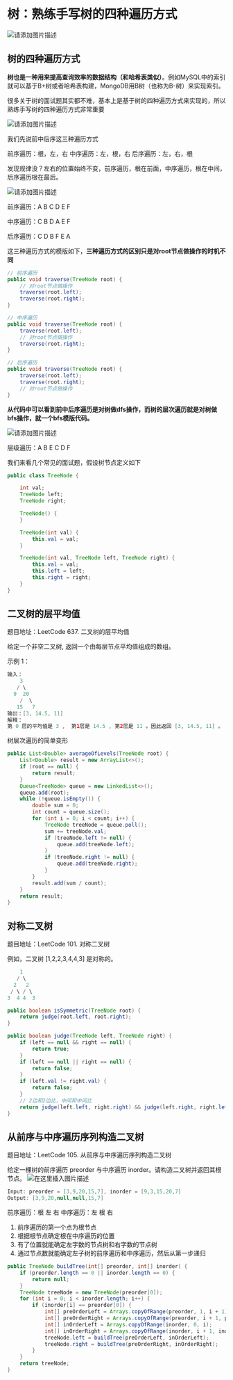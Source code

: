 # 树：熟练手写树的四种遍历方式
![请添加图片描述](https://img-blog.csdnimg.cn/a998ae3f8e214a318e0e5b58b675faac.jpg?)
## 树的四种遍历方式
**树也是一种用来提高查询效率的数据结构（和哈希表类似）**。例如MySQL中的索引就可以基于B+树或者哈希表构建，MongoDB用B树（也称为B-树）来实现索引。

很多关于树的面试题其实都不难，基本上是基于树的四种遍历方式来实现的，所以熟练手写树的四种遍历方式非常重要

![请添加图片描述](https://img-blog.csdnimg.cn/d0f57e788fb944368a2f42debf947db1.jpg?)

我们先说前中后序这三种遍历方式

前序遍历：根，左，右
中序遍历：左，根，右
后序遍历：左，右，根

发现规律没？左右的位置始终不变，前序遍历，根在前面，中序遍历，根在中间，后序遍历根在最后。

![请添加图片描述](https://img-blog.csdnimg.cn/4f92e97047dc453aa4f0955f8f11cf4d.png?)

前序遍历：A B C D E F  
  
中序遍历：C B D A E F

后序遍历：C D B F E A

这三种遍历方式的模版如下，**三种遍历方式的区别只是对root节点做操作的时机不同**

```java
// 前序遍历
public void traverse(TreeNode root) {
    // 对root节点做操作
    traverse(root.left);
    traverse(root.right);
}

// 中序遍历
public void traverse(TreeNode root) {
    traverse(root.left);
    // 对root节点做操作
    traverse(root.right);
}

// 后序遍历
public void traverse(TreeNode root) {
    traverse(root.left);
    traverse(root.right);
    // 对root节点做操作
}
```
**从代码中可以看到前中后序遍历是对树做dfs操作，而树的层次遍历就是对树做bfs操作，就一个bfs模版代码。**

![请添加图片描述](https://img-blog.csdnimg.cn/4f92e97047dc453aa4f0955f8f11cf4d.png?)

层级遍历：A B E C D F

我们来看几个常见的面试题，假设树节点定义如下

```java
public class TreeNode {

    int val;
    TreeNode left;
    TreeNode right;

    TreeNode() {
    }

    TreeNode(int val) {
        this.val = val;
    }

    TreeNode(int val, TreeNode left, TreeNode right) {
        this.val = val;
        this.left = left;
        this.right = right;
    }
}
```
## 二叉树的层平均值
题目地址：LeetCode 637. 二叉树的层平均值

给定一个非空二叉树, 返回一个由每层节点平均值组成的数组。

示例 1：

```java
输入：
    3
   / \
  9  20
    /  \
   15   7
输出：[3, 14.5, 11]
解释：
第 0 层的平均值是 3 ,  第1层是 14.5 , 第2层是 11 。因此返回 [3, 14.5, 11] 。
```
树层次遍历的简单变形

```java
public List<Double> averageOfLevels(TreeNode root) {
    List<Double> result = new ArrayList<>();
    if (root == null) {
        return result;
    }
    Queue<TreeNode> queue = new LinkedList<>();
    queue.add(root);
    while (!queue.isEmpty()) {
        double sum = 0;
        int count = queue.size();
        for (int i = 0; i < count; i++) {
            TreeNode treeNode = queue.poll();
            sum += treeNode.val;
            if (treeNode.left != null) {
                queue.add(treeNode.left);
            }
            if (treeNode.right != null) {
                queue.add(treeNode.right);
            }
        }
        result.add(sum / count);
    }
    return result;
}
```
## 对称二叉树
题目地址：LeetCode 101. 对称二叉树

例如，二叉树 [1,2,2,3,4,4,3] 是对称的。
```java
    1
   / \
  2   2
 / \ / \
3  4 4  3
```

```java
public boolean isSymmetric(TreeNode root) {
    return judge(root.left, root.right);
}

public boolean judge(TreeNode left, TreeNode right) {
    if (left == null && right == null) {
        return true;
    }
    if (left == null || right == null) {
        return false;
    }
    if (left.val != right.val) {
        return false;
    }
    // 2边和2边比，中间和中间比
    return judge(left.left, right.right) && judge(left.right, right.left);
}
```
## 从前序与中序遍历序列构造二叉树
题目地址：LeetCode 105. 从前序与中序遍历序列构造二叉树

给定一棵树的前序遍历 preorder 与中序遍历  inorder。请构造二叉树并返回其根节点。
![在这里插入图片描述](https://img-blog.csdnimg.cn/23af84167732416f88aa2550bcc76e23.png)

```java
Input: preorder = [3,9,20,15,7], inorder = [9,3,15,20,7]
Output: [3,9,20,null,null,15,7]
```
前序遍历：根 左 右
中序遍历：左 根 右

1. 前序遍历的第一个点为根节点
2. 根据根节点确定根在中序遍历的位置
3. 有了位置就能确定左字数的节点树和右字数的节点树
4. 通过节点数就能确定左子树的前序遍历和中序遍历，然后从第一步递归
```java
public TreeNode buildTree(int[] preorder, int[] inorder) {
    if (preorder.length == 0 || inorder.length == 0) {
        return null;
    }
    TreeNode treeNode = new TreeNode(preorder[0]);
    for (int i = 0; i < inorder.length; i++) {
        if (inorder[i] == preorder[0]) {
            int[] preOrderLeft = Arrays.copyOfRange(preorder, 1, i + 1);
            int[] preOrderRight = Arrays.copyOfRange(preorder, i + 1, preorder.length);
            int[] inOrderLeft = Arrays.copyOfRange(inorder, 0, i);
            int[] inOrderRight = Arrays.copyOfRange(inorder, i + 1, inorder.length);
            treeNode.left = buildTree(preOrderLeft, inOrderLeft);
            treeNode.right = buildTree(preOrderRight, inOrderRight);
        }
    }
    return treeNode;
}
```